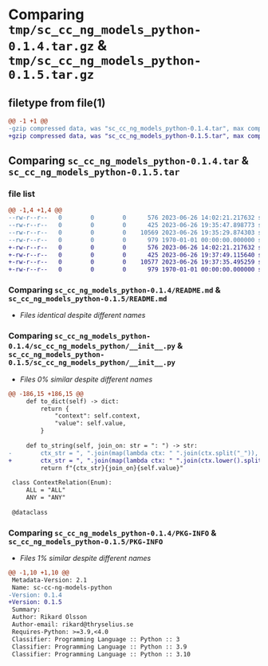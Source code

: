 # Comparing `tmp/sc_cc_ng_models_python-0.1.4.tar.gz` & `tmp/sc_cc_ng_models_python-0.1.5.tar.gz`

## filetype from file(1)

```diff
@@ -1 +1 @@
-gzip compressed data, was "sc_cc_ng_models_python-0.1.4.tar", max compression
+gzip compressed data, was "sc_cc_ng_models_python-0.1.5.tar", max compression
```

## Comparing `sc_cc_ng_models_python-0.1.4.tar` & `sc_cc_ng_models_python-0.1.5.tar`

### file list

```diff
@@ -1,4 +1,4 @@
--rw-r--r--   0        0        0      576 2023-06-26 14:02:21.217632 sc_cc_ng_models_python-0.1.4/README.md
--rw-r--r--   0        0        0      425 2023-06-26 19:35:47.898773 sc_cc_ng_models_python-0.1.4/pyproject.toml
--rw-r--r--   0        0        0    10569 2023-06-26 19:35:29.874303 sc_cc_ng_models_python-0.1.4/sc_cc_ng_models_python/__init__.py
--rw-r--r--   0        0        0      979 1970-01-01 00:00:00.000000 sc_cc_ng_models_python-0.1.4/PKG-INFO
+-rw-r--r--   0        0        0      576 2023-06-26 14:02:21.217632 sc_cc_ng_models_python-0.1.5/README.md
+-rw-r--r--   0        0        0      425 2023-06-26 19:37:49.115640 sc_cc_ng_models_python-0.1.5/pyproject.toml
+-rw-r--r--   0        0        0    10577 2023-06-26 19:37:35.495259 sc_cc_ng_models_python-0.1.5/sc_cc_ng_models_python/__init__.py
+-rw-r--r--   0        0        0      979 1970-01-01 00:00:00.000000 sc_cc_ng_models_python-0.1.5/PKG-INFO
```

### Comparing `sc_cc_ng_models_python-0.1.4/README.md` & `sc_cc_ng_models_python-0.1.5/README.md`

 * *Files identical despite different names*

### Comparing `sc_cc_ng_models_python-0.1.4/sc_cc_ng_models_python/__init__.py` & `sc_cc_ng_models_python-0.1.5/sc_cc_ng_models_python/__init__.py`

 * *Files 0% similar despite different names*

```diff
@@ -186,15 +186,15 @@
     def to_dict(self) -> dict:
         return {
             "context": self.context,
             "value": self.value,
         }
 
     def to_string(self, join_on: str = ": ") -> str:
-        ctx_str = ", ".join(map(lambda ctx: " ".join(ctx.split("_")), self.context + self.reason))
+        ctx_str = ", ".join(map(lambda ctx: " ".join(ctx.lower().split("_")), self.context + self.reason))
         return f"{ctx_str}{join_on}{self.value}"
 
 class ContextRelation(Enum):
     ALL = "ALL"
     ANY = "ANY"
 
 @dataclass
```

### Comparing `sc_cc_ng_models_python-0.1.4/PKG-INFO` & `sc_cc_ng_models_python-0.1.5/PKG-INFO`

 * *Files 1% similar despite different names*

```diff
@@ -1,10 +1,10 @@
 Metadata-Version: 2.1
 Name: sc-cc-ng-models-python
-Version: 0.1.4
+Version: 0.1.5
 Summary: 
 Author: Rikard Olsson
 Author-email: rikard@thryselius.se
 Requires-Python: >=3.9,<4.0
 Classifier: Programming Language :: Python :: 3
 Classifier: Programming Language :: Python :: 3.9
 Classifier: Programming Language :: Python :: 3.10
```

